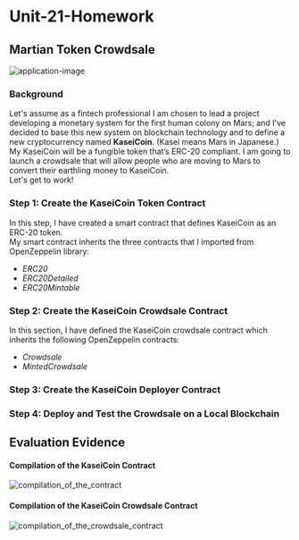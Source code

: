 # Unit-21-Homework
## Martian Token Crowdsale
![application-image](https://user-images.githubusercontent.com/93611442/163688280-f3ac7d35-db71-4bc7-966b-c695528b7084.png)
### Background

Let's assume as a fintech professional I am chosen to lead a project developing a monetary system for the first human colony on Mars; and I've decided to base this new system on blockchain technology and to define a new cryptocurrency named **KaseiCoin**. (Kasei means Mars in Japanese.) My KaseiCoin will be a fungible token that’s ERC-20 compliant. I am going to launch a crowdsale that will allow people who are moving to Mars to convert their earthling money to KaseiCoin.   
Let's get to work!

### Step 1: Create the KaseiCoin Token Contract  
In this step, I have created a smart contract that defines KaseiCoin as an ERC-20 token.  
My smart contract inherits the three contracts that I imported from OpenZeppelin library:  
- *ERC20*  
- *ERC20Detailed*  
- *ERC20Mintable*

### Step 2: Create the KaseiCoin Crowdsale Contract  
In this section, I have defined the KaseiCoin crowdsale contract which inherits the following OpenZeppelin contracts:  
- *Crowdsale*  
- *MintedCrowdsale*  

### Step 3: Create the KaseiCoin Deployer Contract  


### Step 4: Deploy and Test the Crowdsale on a Local Blockchain

## Evaluation Evidence  

#### Compilation of the KaseiCoin Contract  
![compilation_of_the_contract](https://user-images.githubusercontent.com/93611442/163695532-96fb5576-3637-441a-9fb4-f4dab189b2f0.jpg)  

#### Compilation of the KaseiCoin Crowdsale Contract  
![compilation_of_the_crowdsale_contract](https://user-images.githubusercontent.com/93611442/163695537-9a843c11-26d7-4a56-8bea-43e88aebcb92.jpg)

  



